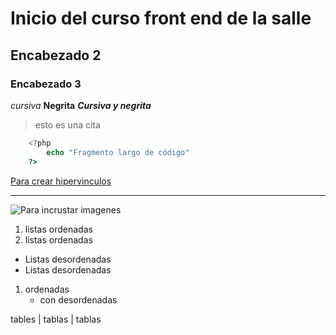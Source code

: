 # Inicio del curso front end de la salle

## Encabezado 2

### Encabezado 3

*cursiva*
**Negrita**
***Cursiva y negrita***

> esto es una cita

```php
    <?php
        echo "Fragmento largo de código"
    ?>
```

[Para crear hipervinculos](https//:)

________

![Para incrustar imagenes](url)

1. listas ordenadas
2. listas ordenadas

* Listas desordenadas
* Listas desordenadas

1. ordenadas
    * con desordenadas

tables | tablas | tablas
